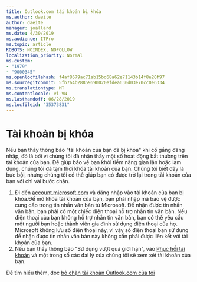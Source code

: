 ```yaml
---
title: Outlook.com tài khoản bị khóa
ms.author: daeite
author: daeite
manager: joallard
ms.date: 4/30/2019
ms.audience: ITPro
ms.topic: article
ROBOTS: NOINDEX, NOFOLLOW
localization_priority: Normal
ms.custom:
- "1979"
- "9000345"
ms.openlocfilehash: f4af8679ac71ab15bd68a62e71143b14f8e20f97
ms.sourcegitcommit: 5fb7a4b28859690020efdea630d03e70cc0e6334
ms.translationtype: MT
ms.contentlocale: vi-VN
ms.lasthandoff: 06/28/2019
ms.locfileid: "35373831"
---
```

# <a name="account-locked"></a>Tài khoản bị khóa

Nếu bạn thấy thông báo "tài khoản của bạn đã bị khóa" khi cố gắng đăng nhập, đó là bởi vì chúng tôi đã nhận thấy một số hoạt động bất thường trên tài khoản của bạn. Để giúp bảo vệ bạn khỏi tiềm năng gian lận hoặc lạm dụng, chúng tôi đã tạm thời khóa tài khoản của bạn. Chúng tôi biết đây là bực bội, nhưng chúng tôi có thể giúp bạn có được trở lại trong tài khoản của bạn với chỉ vài bước chân.

1. Đi đến [account.microsoft.com](https://go.microsoft.com/fwlink/?linkid=2090484) và đăng nhập vào tài khoản của bạn bị khóa.Để mở khóa tài khoản của bạn, bạn phải nhập mã bảo vệ được cung cấp trong tin nhắn văn bản từ Microsoft. Để nhận được tin nhắn văn bản, bạn phải có một chiếc điện thoại hỗ trợ nhắn tin văn bản. Nếu điện thoại của bạn không hỗ trợ nhắn tin văn bản, bạn có thể yêu cầu một người bạn hoặc thành viên gia đình sử dụng điện thoại của họ. Microsoft không lưu số điện thoại này, vì vậy số điện thoại bạn sử dụng để nhận được tin nhắn văn bản này không cần phải được liên kết với tài khoản của bạn.
2. Nếu bạn thấy thông báo "Sử dụng vượt quá giới hạn", vào [Phục hồi tài khoản](https://go.microsoft.com/fwlink/?linkid=2090483) và một trong số các đại lý của chúng tôi sẽ xem xét tài khoản của bạn.

Để tìm hiểu thêm, đọc [bỏ chặn tài khoản Outlook.com của tôi](https://support.office.com/article/f4ad2701-d166-4d8b-8a6a-9af2a1f8a4c4) 